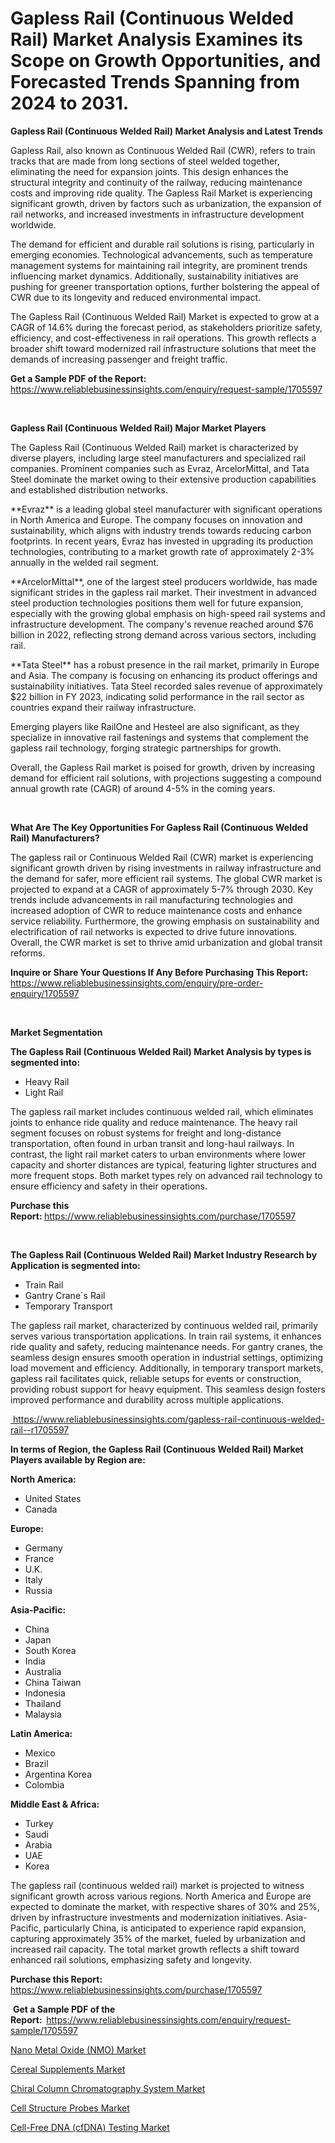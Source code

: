 <p><h1>Gapless Rail (Continuous Welded Rail) Market Analysis Examines its Scope on Growth Opportunities, and Forecasted Trends Spanning from 2024 to 2031.</h1></p><p><strong>Gapless Rail (Continuous Welded Rail) Market Analysis and Latest Trends</strong></p>
<p><p>Gapless Rail, also known as Continuous Welded Rail (CWR), refers to train tracks that are made from long sections of steel welded together, eliminating the need for expansion joints. This design enhances the structural integrity and continuity of the railway, reducing maintenance costs and improving ride quality. The Gapless Rail Market is experiencing significant growth, driven by factors such as urbanization, the expansion of rail networks, and increased investments in infrastructure development worldwide.</p><p>The demand for efficient and durable rail solutions is rising, particularly in emerging economies. Technological advancements, such as temperature management systems for maintaining rail integrity, are prominent trends influencing market dynamics. Additionally, sustainability initiatives are pushing for greener transportation options, further bolstering the appeal of CWR due to its longevity and reduced environmental impact.</p><p>The Gapless Rail (Continuous Welded Rail) Market is expected to grow at a CAGR of 14.6% during the forecast period, as stakeholders prioritize safety, efficiency, and cost-effectiveness in rail operations. This growth reflects a broader shift toward modernized rail infrastructure solutions that meet the demands of increasing passenger and freight traffic.</p></p>
<p><strong>Get a Sample PDF of the Report:&nbsp;</strong> <a href="https://www.reliablebusinessinsights.com/enquiry/request-sample/1705597?utm_campaign=1781&utm_medium=2&utm_source=Github&utm_content=ia&utm_term=21102024&utm_id=gapless-rail-continuous-welded-rail">https://www.reliablebusinessinsights.com/enquiry/request-sample/1705597</a></p>
<p>&nbsp;</p>
<p><strong>Gapless Rail (Continuous Welded Rail) Major Market Players</strong></p>
<p><p>The Gapless Rail (Continuous Welded Rail) market is characterized by diverse players, including large steel manufacturers and specialized rail companies. Prominent companies such as Evraz, ArcelorMittal, and Tata Steel dominate the market owing to their extensive production capabilities and established distribution networks.</p><p>**Evraz** is a leading global steel manufacturer with significant operations in North America and Europe. The company focuses on innovation and sustainability, which aligns with industry trends towards reducing carbon footprints. In recent years, Evraz has invested in upgrading its production technologies, contributing to a market growth rate of approximately 2-3% annually in the welded rail segment.</p><p>**ArcelorMittal**, one of the largest steel producers worldwide, has made significant strides in the gapless rail market. Their investment in advanced steel production technologies positions them well for future expansion, especially with the growing global emphasis on high-speed rail systems and infrastructure development. The company's revenue reached around $76 billion in 2022, reflecting strong demand across various sectors, including rail.</p><p>**Tata Steel** has a robust presence in the rail market, primarily in Europe and Asia. The company is focusing on enhancing its product offerings and sustainability initiatives. Tata Steel recorded sales revenue of approximately $22 billion in FY 2023, indicating solid performance in the rail sector as countries expand their railway infrastructure.</p><p>Emerging players like RailOne and Hesteel are also significant, as they specialize in innovative rail fastenings and systems that complement the gapless rail technology, forging strategic partnerships for growth.</p><p>Overall, the Gapless Rail market is poised for growth, driven by increasing demand for efficient rail solutions, with projections suggesting a compound annual growth rate (CAGR) of around 4-5% in the coming years.</p></p>
<p>&nbsp;</p>
<p><strong>What Are The Key Opportunities For Gapless Rail (Continuous Welded Rail) Manufacturers?</strong></p>
<p><p>The gapless rail or Continuous Welded Rail (CWR) market is experiencing significant growth driven by rising investments in railway infrastructure and the demand for safer, more efficient rail systems. The global CWR market is projected to expand at a CAGR of approximately 5-7% through 2030. Key trends include advancements in rail manufacturing technologies and increased adoption of CWR to reduce maintenance costs and enhance service reliability. Furthermore, the growing emphasis on sustainability and electrification of rail networks is expected to drive future innovations. Overall, the CWR market is set to thrive amid urbanization and global transit reforms.</p></p>
<p><strong>Inquire or Share Your Questions If Any Before Purchasing This Report:</strong> <a href="https://www.reliablebusinessinsights.com/enquiry/pre-order-enquiry/1705597?utm_campaign=1781&utm_medium=2&utm_source=Github&utm_content=ia&utm_term=21102024&utm_id=gapless-rail-continuous-welded-rail">https://www.reliablebusinessinsights.com/enquiry/pre-order-enquiry/1705597</a></p>
<p>&nbsp;</p>
<p><strong>Market Segmentation</strong></p>
<p><strong>The Gapless Rail (Continuous Welded Rail) Market Analysis by types is segmented into:</strong></p>
<p><ul><li>Heavy Rail</li><li>Light Rail</li></ul></p>
<p><p>The gapless rail market includes continuous welded rail, which eliminates joints to enhance ride quality and reduce maintenance. The heavy rail segment focuses on robust systems for freight and long-distance transportation, often found in urban transit and long-haul railways. In contrast, the light rail market caters to urban environments where lower capacity and shorter distances are typical, featuring lighter structures and more frequent stops. Both market types rely on advanced rail technology to ensure efficiency and safety in their operations.</p></p>
<p><strong>Purchase this Report:&nbsp;</strong><a href="https://www.reliablebusinessinsights.com/purchase/1705597?utm_campaign=1781&utm_medium=2&utm_source=Github&utm_content=ia&utm_term=21102024&utm_id=gapless-rail-continuous-welded-rail">https://www.reliablebusinessinsights.com/purchase/1705597</a></p>
<p>&nbsp;</p>
<p><strong>The Gapless Rail (Continuous Welded Rail) Market Industry Research by Application is segmented into:</strong></p>
<p><ul><li>Train Rail</li><li>Gantry Crane`s Rail</li><li>Temporary Transport</li></ul></p>
<p><p>The gapless rail market, characterized by continuous welded rail, primarily serves various transportation applications. In train rail systems, it enhances ride quality and safety, reducing maintenance needs. For gantry cranes, the seamless design ensures smooth operation in industrial settings, optimizing load movement and efficiency. Additionally, in temporary transport markets, gapless rail facilitates quick, reliable setups for events or construction, providing robust support for heavy equipment. This seamless design fosters improved performance and durability across multiple applications.</p></p>
<p><a href="https://www.reliablebusinessinsights.com/gapless-rail-continuous-welded-rail--r1705597?utm_campaign=1781&utm_medium=2&utm_source=Github&utm_content=ia&utm_term=21102024&utm_id=gapless-rail-continuous-welded-rail">&nbsp;https://www.reliablebusinessinsights.com/gapless-rail-continuous-welded-rail--r1705597</a></p>
<p><strong>In terms of Region, the Gapless Rail (Continuous Welded Rail) Market Players available by Region are:</strong></p>
<p>
    <p> <strong> North America: </strong>
        <ul>
            <li>United States</li>
            <li>Canada</li>
        </ul>
        </p> 
    <p> <strong> Europe: </strong>
        <ul>
            <li>Germany</li>
            <li>France</li>
            <li>U.K.</li>
            <li>Italy</li>
            <li>Russia</li>
        </ul>
        </p> 
    <p> <strong> Asia-Pacific: </strong>
        <ul>
            <li>China</li>
            <li>Japan</li>
            <li>South Korea</li>
            <li>India</li>
            <li>Australia</li>
            <li>China Taiwan</li>
            <li>Indonesia</li>
            <li>Thailand</li>
            <li>Malaysia</li>
        </ul>
        </p> 
    <p> <strong> Latin America: </strong>
        <ul>
            <li>Mexico</li>
            <li>Brazil</li>
            <li>Argentina Korea</li>
            <li>Colombia</li>
        </ul>
        </p> 
    <p> <strong> Middle East & Africa: </strong>
        <ul>
            <li>Turkey</li>
            <li>Saudi</li>
            <li>Arabia</li>
            <li>UAE</li>
            <li>Korea</li>
        </ul>
    </p>
    </p>
<p><p>The gapless rail (continuous welded rail) market is projected to witness significant growth across various regions. North America and Europe are expected to dominate the market, with respective shares of 30% and 25%, driven by infrastructure investments and modernization initiatives. Asia-Pacific, particularly China, is anticipated to experience rapid expansion, capturing approximately 35% of the market, fueled by urbanization and increased rail capacity. The total market growth reflects a shift toward enhanced rail solutions, emphasizing safety and longevity.</p></p>
<p><strong>Purchase this Report: </strong><a href="https://www.reliablebusinessinsights.com/purchase/1705597?utm_campaign=1781&utm_medium=2&utm_source=Github&utm_content=ia&utm_term=21102024&utm_id=gapless-rail-continuous-welded-rail">https://www.reliablebusinessinsights.com/purchase/1705597</a></p>
<p>&nbsp;<strong>Get a Sample PDF of the Report:&nbsp;&nbsp;</strong><a href="https://www.reliablebusinessinsights.com/enquiry/request-sample/1705597?utm_campaign=1781&utm_medium=2&utm_source=Github&utm_content=ia&utm_term=21102024&utm_id=gapless-rail-continuous-welded-rail">https://www.reliablebusinessinsights.com/enquiry/request-sample/1705597</a></p>
<p><strong></strong></p>
<p><p><a href="https://www.linkedin.com/pulse/competitive-intelligence-nano-metal-oxide-nmo-market-key-ivdhf?utm_campaign=1781&utm_medium=2&utm_source=Github&utm_content=ia&utm_term=21102024&utm_id=gapless-rail-continuous-welded-rail">Nano Metal Oxide (NMO) Market</a></p><p><a href="https://www.linkedin.com/pulse/cereal-supplements-market-size-status-forecast-2024-2031-l91gf?utm_campaign=1781&utm_medium=2&utm_source=Github&utm_content=ia&utm_term=21102024&utm_id=gapless-rail-continuous-welded-rail">Cereal Supplements Market</a></p><p><a href="https://www.linkedin.com/pulse/global-perspectives-chiral-column-chromatography-system-luxof?utm_campaign=1781&utm_medium=2&utm_source=Github&utm_content=ia&utm_term=21102024&utm_id=gapless-rail-continuous-welded-rail">Chiral Column Chromatography System Market</a></p><p><a href="https://www.linkedin.com/pulse/cell-structure-probes-market-global-regional-analysis-focus-nuzoc?utm_campaign=1781&utm_medium=2&utm_source=Github&utm_content=ia&utm_term=21102024&utm_id=gapless-rail-continuous-welded-rail">Cell Structure Probes Market</a></p><p><a href="https://www.linkedin.com/pulse/cell-free-dna-cfdna-testing-market-refracting-trends-consumer-4z3sc?utm_campaign=1781&utm_medium=2&utm_source=Github&utm_content=ia&utm_term=21102024&utm_id=gapless-rail-continuous-welded-rail">Cell-Free DNA (cfDNA) Testing Market</a></p></p>